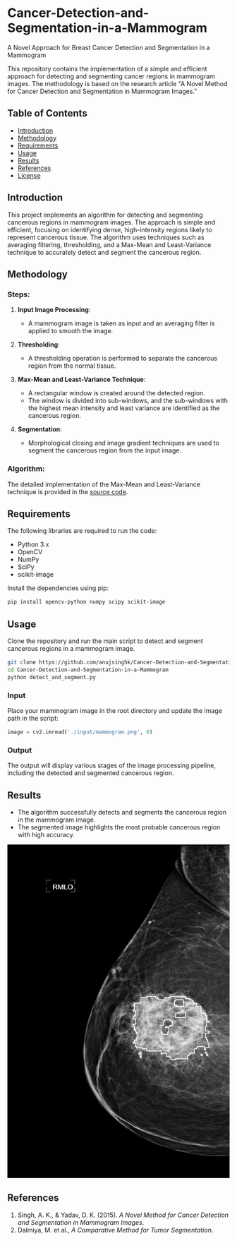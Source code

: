 # Cancer-Detection-and-Segmentation-in-a-Mammogram
A Novel Approach for Breast Cancer Detection and Segmentation in a Mammogram


This repository contains the implementation of a simple and efficient approach for detecting and segmenting cancer regions in mammogram images. The methodology is based on the research article "A Novel Method for Cancer Detection and Segmentation in Mammogram Images."

## Table of Contents

- [Introduction](#introduction)
- [Methodology](#methodology)
- [Requirements](#requirements)
- [Usage](#usage)
- [Results](#results)
- [References](#references)
- [License](#license)

## Introduction

This project implements an algorithm for detecting and segmenting cancerous regions in mammogram images. The approach is simple and efficient, focusing on identifying dense, high-intensity regions likely to represent cancerous tissue. The algorithm uses techniques such as averaging filtering, thresholding, and a Max-Mean and Least-Variance technique to accurately detect and segment the cancerous region.

## Methodology

### Steps:
1. **Input Image Processing**:
    - A mammogram image is taken as input and an averaging filter is applied to smooth the image.

2. **Thresholding**:
    - A thresholding operation is performed to separate the cancerous region from the normal tissue.

3. **Max-Mean and Least-Variance Technique**:
    - A rectangular window is created around the detected region.
    - The window is divided into sub-windows, and the sub-windows with the highest mean intensity and least variance are identified as the cancerous region.

4. **Segmentation**:
    - Morphological closing and image gradient techniques are used to segment the cancerous region from the input image.

### Algorithm:
The detailed implementation of the Max-Mean and Least-Variance technique is provided in the [source code](#usage).

## Requirements

The following libraries are required to run the code:

- Python 3.x
- OpenCV
- NumPy
- SciPy
- scikit-image

Install the dependencies using pip:

```bash
pip install opencv-python numpy scipy scikit-image
```

## Usage

Clone the repository and run the main script to detect and segment cancerous regions in a mammogram image.

```bash
git clone https://github.com/anujsinghk/Cancer-Detection-and-Segmentation-in-a-Mammogram.git
cd Cancer-Detection-and-Segmentation-in-a-Mammogram
python detect_and_segment.py
```

### Input

Place your mammogram image in the root directory and update the image path in the script:

```python
image = cv2.imread('./input/mammogram.png', 0)
```

### Output

The output will display various stages of the image processing pipeline, including the detected and segmented cancerous region.

## Results

- The algorithm successfully detects and segments the cancerous region in the mammogram image.
- The segmented image highlights the most probable cancerous region with high accuracy.

![Sample Output](./output/tumor_region.png)

## References

1. Singh, A. K., & Yadav, D. K. (2015). *A Novel Method for Cancer Detection and Segmentation in Mammogram Images*.
2. Dalmiya, M. et al., *A Comparative Method for Tumor Segmentation*.
